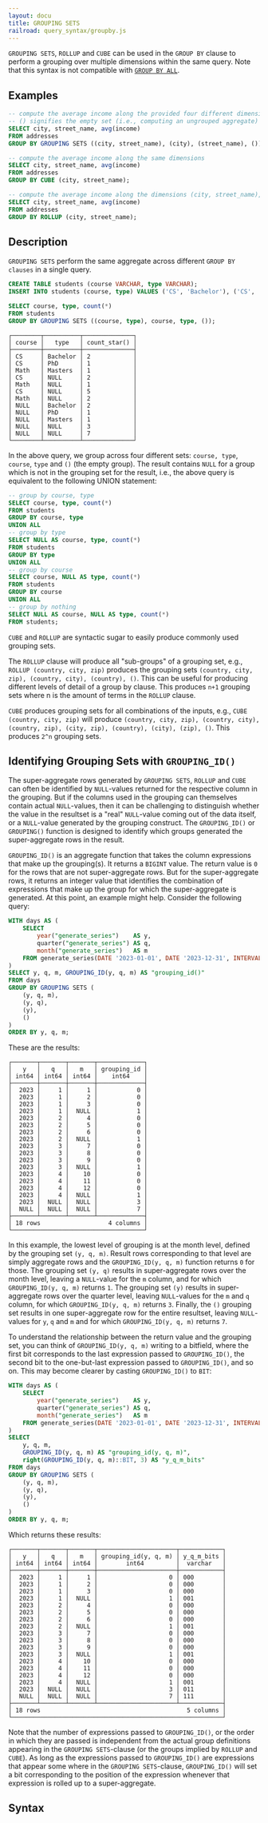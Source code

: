 ```yaml
---
layout: docu
title: GROUPING SETS
railroad: query_syntax/groupby.js
---
```


`GROUPING SETS`, `ROLLUP` and `CUBE` can be used in the `GROUP BY` clause to perform a grouping over multiple dimensions within the same query. 
Note that this syntax is not compatible with [`GROUP BY ALL`](groupby#group-by-all).

## Examples

```sql
-- compute the average income along the provided four different dimensions
-- () signifies the empty set (i.e., computing an ungrouped aggregate)
SELECT city, street_name, avg(income)
FROM addresses
GROUP BY GROUPING SETS ((city, street_name), (city), (street_name), ());
```

```sql
-- compute the average income along the same dimensions
SELECT city, street_name, avg(income)
FROM addresses
GROUP BY CUBE (city, street_name);
```

```sql
-- compute the average income along the dimensions (city, street_name), (city) and ()
SELECT city, street_name, avg(income)
FROM addresses
GROUP BY ROLLUP (city, street_name);
```

## Description

`GROUPING SETS` perform the same aggregate across different `GROUP BY clauses` in a single query.

```sql
CREATE TABLE students (course VARCHAR, type VARCHAR);
INSERT INTO students (course, type) VALUES ('CS', 'Bachelor'), ('CS', 'Bachelor'), ('CS', 'PhD'), ('Math', 'Masters'), ('CS', NULL), ('CS', NULL), ('Math', NULL);
```

```sql
SELECT course, type, count(*)
FROM students
GROUP BY GROUPING SETS ((course, type), course, type, ());
```

```text
┌────────┬──────────┬──────────────┐
│ course │   type   │ count_star() │
├────────┼──────────┼──────────────┤
│ CS     │ Bachelor │ 2            │
│ CS     │ PhD      │ 1            │
│ Math   │ Masters  │ 1            │
│ CS     │ NULL     │ 2            │
│ Math   │ NULL     │ 1            │
│ CS     │ NULL     │ 5            │
│ Math   │ NULL     │ 2            │
│ NULL   │ Bachelor │ 2            │
│ NULL   │ PhD      │ 1            │
│ NULL   │ Masters  │ 1            │
│ NULL   │ NULL     │ 3            │
│ NULL   │ NULL     │ 7            │
└────────┴──────────┴──────────────┘
```

In the above query, we group across four different sets: `course, type`, `course`, `type` and `()` (the empty group). The result contains `NULL` for a group which is not in the grouping set for the result, i.e., the above query is equivalent to the following UNION statement:

```sql
-- group by course, type
SELECT course, type, count(*)
FROM students
GROUP BY course, type
UNION ALL
-- group by type
SELECT NULL AS course, type, count(*)
FROM students
GROUP BY type
UNION ALL
-- group by course
SELECT course, NULL AS type, count(*)
FROM students
GROUP BY course
UNION ALL
-- group by nothing
SELECT NULL AS course, NULL AS type, count(*)
FROM students;
```

`CUBE` and `ROLLUP` are syntactic sugar to easily produce commonly used grouping sets.

The `ROLLUP` clause will produce all "sub-groups" of a grouping set, e.g., `ROLLUP (country, city, zip)` produces the grouping sets `(country, city, zip), (country, city), (country), ()`. This can be useful for producing different levels of detail of a group by clause. This produces `n+1` grouping sets where n is the amount of terms in the `ROLLUP` clause.

`CUBE` produces grouping sets for all combinations of the inputs, e.g., `CUBE (country, city, zip)` will produce `(country, city, zip), (country, city), (country, zip), (city, zip), (country), (city), (zip), ()`. This produces `2^n` grouping sets.

## Identifying Grouping Sets with `GROUPING_ID()`

The super-aggregate rows generated by `GROUPING SETS`, `ROLLUP` and `CUBE` can often be identified by `NULL`-values returned for the respective column in the grouping. But if the columns used in the grouping can themselves contain actual `NULL`-values, then it can be challenging to distinguish whether the value in the resultset is a "real" `NULL`-value coming out of the data itself, or a `NULL`-value generated by the grouping construct. The `GROUPING_ID()` or `GROUPING()` function is designed to identify which groups generated the super-aggregate rows in the result.

`GROUPING_ID()` is an aggregate function that takes the column expressions that make up the grouping(s). It returns a `BIGINT` value. The return value is `0` for the rows that are not super-aggregate rows. But for the super-aggregate rows, it returns an integer value that identifies the combination of expressions that make up the group for which the super-aggregate is generated. At this point, an example might help. Consider the following query:

```sql
WITH days AS (
    SELECT 
        year("generate_series")    AS y,
        quarter("generate_series") AS q,
        month("generate_series")   AS m
    FROM generate_series(DATE '2023-01-01', DATE '2023-12-31', INTERVAL 1 DAY)
)
SELECT y, q, m, GROUPING_ID(y, q, m) AS "grouping_id()"
FROM days
GROUP BY GROUPING SETS (
    (y, q, m),
    (y, q),
    (y),
    ()  
)
ORDER BY y, q, m;
```

These are the results:

```text
┌───────┬───────┬───────┬─────────────┐
│   y   │   q   │   m   │ grouping_id │
│ int64 │ int64 │ int64 │    int64    │
├───────┼───────┼───────┼─────────────┤
│  2023 │     1 │     1 │           0 │
│  2023 │     1 │     2 │           0 │
│  2023 │     1 │     3 │           0 │
│  2023 │     1 │  NULL │           1 │
│  2023 │     2 │     4 │           0 │
│  2023 │     2 │     5 │           0 │
│  2023 │     2 │     6 │           0 │
│  2023 │     2 │  NULL │           1 │
│  2023 │     3 │     7 │           0 │
│  2023 │     3 │     8 │           0 │
│  2023 │     3 │     9 │           0 │
│  2023 │     3 │  NULL │           1 │
│  2023 │     4 │    10 │           0 │
│  2023 │     4 │    11 │           0 │
│  2023 │     4 │    12 │           0 │
│  2023 │     4 │  NULL │           1 │
│  2023 │  NULL │  NULL │           3 │
│  NULL │  NULL │  NULL │           7 │
├───────┴───────┴───────┴─────────────┤
│ 18 rows                   4 columns │
└─────────────────────────────────────┘
```

In this example, the lowest level of grouping is at the month level, defined by the grouping set `(y, q, m)`. Result rows corresponding to that level are simply aggregate rows and the `GROUPING_ID(y, q, m)` function returns `0` for those. The grouping set `(y, q)` results in super-aggregate rows over the month level, leaving a `NULL`-value for the `m` column, and for which `GROUPING_ID(y, q, m)` returns `1`. The grouping set `(y)` results in super-aggregate rows over the quarter level, leaving `NULL`-values for the `m` and `q` column, for which `GROUPING_ID(y, q, m)` returns `3`. Finally, the `()` grouping set results in one super-aggregate row for the entire resultset, leaving `NULL`-values for `y`, `q` and `m` and for which `GROUPING_ID(y, q, m)` returns `7`.

To understand the relationship between the return value and the grouping set, you can think of `GROUPING_ID(y, q, m)` writing to a bitfield, where the first bit corresponds to the last expression passed to `GROUPING_ID()`, the second bit to the one-but-last expression passed to `GROUPING_ID()`, and so on. This may become clearer by casting `GROUPING_ID()` to `BIT`:

```sql
WITH days AS (
    SELECT
        year("generate_series")    AS y,
        quarter("generate_series") AS q,
        month("generate_series")   AS m
    FROM generate_series(DATE '2023-01-01', DATE '2023-12-31', INTERVAL 1 DAY)
)
SELECT
    y, q, m,
    GROUPING_ID(y, q, m) AS "grouping_id(y, q, m)",
    right(GROUPING_ID(y, q, m)::BIT, 3) AS "y_q_m_bits"
FROM days
GROUP BY GROUPING SETS (
    (y, q, m),
    (y, q),
    (y),
    ()
)
ORDER BY y, q, m;
```

Which returns these results:

```text
┌───────┬───────┬───────┬──────────────────────┬────────────┐
│   y   │   q   │   m   │ grouping_id(y, q, m) │ y_q_m_bits │
│ int64 │ int64 │ int64 │        int64         │  varchar   │
├───────┼───────┼───────┼──────────────────────┼────────────┤
│  2023 │     1 │     1 │                    0 │ 000        │
│  2023 │     1 │     2 │                    0 │ 000        │
│  2023 │     1 │     3 │                    0 │ 000        │
│  2023 │     1 │  NULL │                    1 │ 001        │
│  2023 │     2 │     4 │                    0 │ 000        │
│  2023 │     2 │     5 │                    0 │ 000        │
│  2023 │     2 │     6 │                    0 │ 000        │
│  2023 │     2 │  NULL │                    1 │ 001        │
│  2023 │     3 │     7 │                    0 │ 000        │
│  2023 │     3 │     8 │                    0 │ 000        │
│  2023 │     3 │     9 │                    0 │ 000        │
│  2023 │     3 │  NULL │                    1 │ 001        │
│  2023 │     4 │    10 │                    0 │ 000        │
│  2023 │     4 │    11 │                    0 │ 000        │
│  2023 │     4 │    12 │                    0 │ 000        │
│  2023 │     4 │  NULL │                    1 │ 001        │
│  2023 │  NULL │  NULL │                    3 │ 011        │
│  NULL │  NULL │  NULL │                    7 │ 111        │
├───────┴───────┴───────┴──────────────────────┴────────────┤
│ 18 rows                                         5 columns │
└───────────────────────────────────────────────────────────┘
```

Note that the number of expressions passed to `GROUPING_ID()`, or the order in which they are passed is independent from the actual group definitions appearing in the `GROUPING SETS`-clause (or the groups implied by `ROLLUP` and `CUBE`). As long as the expressions passed to `GROUPING_ID()` are expressions that appear some where in the `GROUPING SETS`-clause, `GROUPING_ID()` will set a bit corresponding to the position of the expression whenever that expression is rolled up to a super-aggregate.

## Syntax

<div id="rrdiagram"></div>
